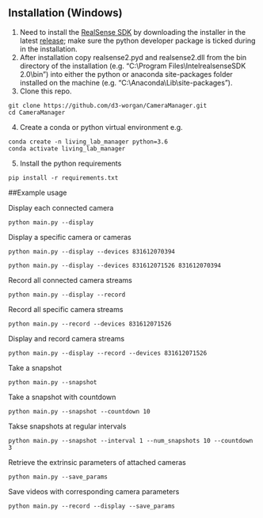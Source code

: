 ## Installation (Windows)
1. Need to install the [RealSense SDK](https://github.com/IntelRealSense/librealsense) by downloading the installer in the latest [release](https://github.com/IntelRealSense/librealsense/releases); make sure the python developer package is ticked during in the installation.
2. After installation copy realsense2.pyd and realsense2.dll from the bin directory of the installation (e.g. “C:\Program Files\IntelrealsenseSDK 2.0\bin”) into either the python or anaconda site-packages folder installed on the machine (e.g. “C:\Anaconda\Lib\site-packages”).
3. Clone this repo.
```
git clone https://github.com/d3-worgan/CameraManager.git
cd CameraManager
```
4. Create a conda or python virtual environment e.g.
```
conda create -n living_lab_manager python=3.6
conda activate living_lab_manager
```
5. Install the python requirements
```
pip install -r requirements.txt
```
##Example usage

Display each connected camera
```
python main.py --display
```

Display a specific camera or cameras
```
python main.py --display --devices 831612070394 
```
```
python main.py --display --devices 831612071526 831612070394 
```

Record all connected camera streams
```
python main.py --display --record 
```

Record all specific camera streams
```
python main.py --record --devices 831612071526
```

Display and record camera streams
```
python main.py --display --record --devices 831612071526
```

Take a snapshot
```
python main.py --snapshot
```

Take a snapshot with countdown
```
python main.py --snapshot --countdown 10
```

Takse snapshots at regular intervals
```
python main.py --snapshot --interval 1 --num_snapshots 10 --countdown 3
```

Retrieve the extrinsic parameters of attached cameras
```
python main.py --save_params
```

Save videos with corresponding camera parameters
```
python main.py --record --display --save_params
```

